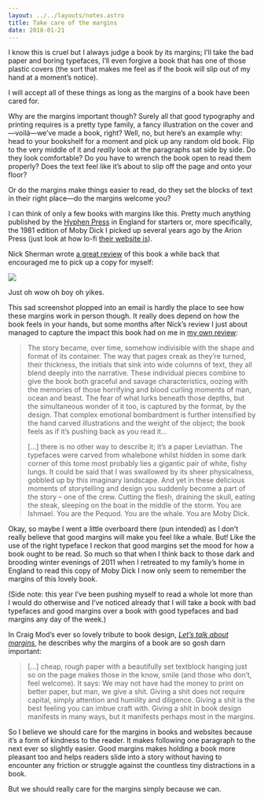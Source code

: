 ```yaml
---
layout: ../../layouts/notes.astro
title: Take care of the margins
date: 2018-01-21
---
```


I know this is cruel but I always judge a book by its margins; I’ll take the bad paper and boring typefaces, I’ll even forgive a book that has one of those plastic covers (the sort that makes me feel as if the book will slip out of my hand at a moment’s notice).

I will accept all of these things as long as the margins of a book have been cared for.

Why are the margins important though? Surely all that good typography and printing requires is a pretty type family, a fancy illustration on the cover and—voilá—we’ve made a book, right? Well, no, but here’s an example why: head to your bookshelf for a moment and pick up any random old book. Flip to the very middle of it and _really_ look at the paragraphs sat side by side. Do they look comfortable? Do you have to wrench the book open to read them properly? Does the text feel like it’s about to slip off the page and onto your floor?

Or do the margins make things easier to read, do they set the blocks of text in their right place—do the margins welcome you?

I can think of only a few books with margins like this. Pretty much anything published by the [Hyphen Press](https://hyphenpress.co.uk/) in England for starters or, more specifically, the 1981 edition of Moby Dick I picked up several years ago by the Arion Press (just look at how lo-fi [their website is](http://www.arionpress.com/catalog/006.htm)).

Nick Sherman wrote [a great review](https://fontsinuse.com/uses/30/moby-dick-the-arion-press-edition) of this book a while back that encouraged me to pick up a copy for myself:

![](https://buttondown.s3.us-west-2.amazonaws.com/images/0a4bf4c1-b0ef-4b0f-829b-d6855d2099ac.jpg)

Just oh wow oh boy oh yikes.

This sad screenshot plopped into an email is hardly the place to see how these margins work in person though. It really does depend on how the book feels in your hands, but some months after Nick’s review I just about managed to capture the impact this book had on me in [my own review](https://robinrendle.com/essays/call-me-interactivity):

> The story became, over time, somehow indivisible with the shape and format of its container. The way that pages creak as they’re turned, their thickness, the initials that sink into wide columns of text, they all blend deeply into the narrative. These individual pieces combine to give the book both graceful and savage characteristics, oozing with the memories of those horrifying and blood curling moments of man, ocean and beast. The fear of what lurks beneath those depths, but the simultaneous wonder of it too, is captured by the format, by the design. That complex emotional bombardment is further intensified by the hand carved illustrations and the weight of the object; the book feels as if it’s pushing back as you read it…
>
> […] there is no other way to describe it; it’s a paper Leviathan. The typefaces were carved from whalebone whilst hidden in some dark corner of this tome most probably lies a gigantic pair of white, fishy lungs. It could be said that I was swallowed by its sheer physicalness, gobbled up by this imaginary landscape. And yet in these delicious moments of storytelling and design you suddenly become a part of the story – one of the crew. Cutting the flesh, draining the skull, eating the steak, sleeping on the boat in the middle of the storm. You are Ishmael. You are the Pequod. You are the whale. You are Moby Dick.

Okay, so maybe I went a little overboard there (pun intended) as I don’t really believe that good margins will make you feel like a whale. But! Like the use of the right typeface I reckon that good margins set the mood for how a book ought to be read. So much so that when I think back to those dark and brooding winter evenings of 2011 when I retreated to my family’s home in England to read this copy of Moby Dick I now only seem to remember the margins of this lovely book.

(Side note: this year I’ve been pushing myself to read a whole lot more than I would do otherwise and I’ve noticed already that I will take a book with bad typefaces and good margins over a book with good typefaces and bad margins any day of the week.)

In Craig Mod’s ever so lovely tribute to book design, [_Let’s talk about margins_](https://medium.com/message/lets-talk-about-margins-14646574c385), he describes why the margins of a book are so gosh darn important:

> […] cheap, rough paper with a beautifully set textblock hanging just so on the page makes those in the know, smile (and those who don’t, feel welcome). It says: We may not have had the money to print on better paper, but man, we give a shit. Giving a shit does not require capital, simply attention and humility and diligence. Giving a shit is the best feeling you can imbue craft with. Giving a shit in book design manifests in many ways, but it manifests perhaps most in the margins.

So I believe we should care for the margins in books and websites because it’s a form of kindness to the reader. It makes following one paragraph to the next ever so slightly easier. Good margins makes holding a book more pleasant too and helps readers slide into a story without having to encounter any friction or struggle against the countless tiny distractions in a book.

But we should really care for the margins simply because we can.
